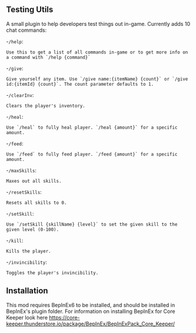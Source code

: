## Testing Utils

A small plugin to help developers test things out in-game. Currently adds 10 chat commands:

-`/help`:

	Use this to get a list of all commands in-game or to get more info on a command with `/help {command}`
-`/give`:

	Give yourself any item. Use `/give name:{itemName} {count}` or `/give id:{itemId} {count}`. The count parameter defaults to 1.
-`/clearInv`:

	Clears the player's inventory.
-`/heal`:

	Use `/heal` to fully heal player. `/heal {amount}` for a specific amount.
-`/feed`:

	Use `/feed` to fully feed player. `/feed {amount}` for a specific amount.
-`/maxSkills`:

	Maxes out all skills.
-`/resetSkills`:

	Resets all skills to 0.
-`/setSkill`:

	Use `/setSkill {skillName} {level}` to set the given skill to the given level (0-100).
-`/kill`:

	Kills the player.
-`/invincibility`:

	Toggles the player's invincibility.

## Installation

This mod requires BepInEx6 to be installed, and should be installed in BepInEx's plugin folder. 
For information on installing BepInEx for Core Keeper look here https://core-keeper.thunderstore.io/package/BepInEx/BepInExPack_Core_Keeper/